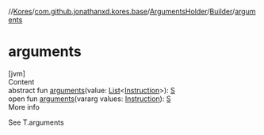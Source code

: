 //[Kores](../../../index.md)/[com.github.jonathanxd.kores.base](../../index.md)/[ArgumentsHolder](../index.md)/[Builder](index.md)/[arguments](arguments.md)



# arguments  
[jvm]  
Content  
abstract fun [arguments](arguments.md)(value: [List](https://kotlinlang.org/api/latest/jvm/stdlib/kotlin.collections/-list/index.html)<[Instruction](../../../com.github.jonathanxd.kores/-instruction/index.md)>): [S](index.md)  
open fun [arguments](arguments.md)(vararg values: [Instruction](../../../com.github.jonathanxd.kores/-instruction/index.md)): [S](index.md)  
More info  


See T.arguments

  



